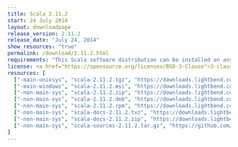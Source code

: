 ```yaml
---
title: Scala 2.11.2
start: 24 July 2014
layout: downloadpage
release_version: 2.11.2
release_date: "July 24, 2014"
show_resources: "true"
permalink: /download/2.11.2.html
requirements: "This Scala software distribution can be installed on any Unix-like or Windows system. It requires the Java runtime version 1.6 or later, which can be downloaded <a href='https://www.java.com/'>here</a>."
license: <a href="https://opensource.org/licenses/BSD-3-Clause">3-clause BSD license</a>
resources: [
  ["-main-unixsys", "scala-2.11.2.tgz", "https://downloads.lightbend.com/scala/2.11.2/scala-2.11.2.tgz", "Mac OS X, Unix, Cygwin", "25.26M"],
  ["-main-windows", "scala-2.11.2.msi", "https://downloads.lightbend.com/scala/2.11.2/scala-2.11.2.msi", "Windows (msi installer)", "95.03M"],
  ["-non-main-sys", "scala-2.11.2.zip", "https://downloads.lightbend.com/scala/2.11.2/scala-2.11.2.zip", "Windows", "25.27M"],
  ["-non-main-sys", "scala-2.11.2.deb", "https://downloads.lightbend.com/scala/2.11.2/scala-2.11.2.deb", "Debian", "94.00M"],
  ["-non-main-sys", "scala-2.11.2.rpm", "https://downloads.lightbend.com/scala/2.11.2/scala-2.11.2.rpm", "RPM package", "93.96M"],
  ["-non-main-sys", "scala-docs-2.11.2.txz", "https://downloads.lightbend.com/scala/2.11.2/scala-docs-2.11.2.txz", "API docs", "40.48M"],
  ["-non-main-sys", "scala-docs-2.11.2.zip", "https://downloads.lightbend.com/scala/2.11.2/scala-docs-2.11.2.zip", "API docs", "72.06M"],
  ["-non-main-sys", "scala-sources-2.11.2.tar.gz", "https://github.com/scala/scala/archive/v2.11.2.tar.gz", "Sources", ""]
]
---
```

